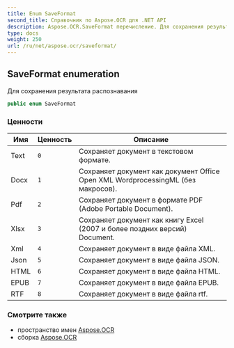 ```yaml
---
title: Enum SaveFormat
second_title: Справочник по Aspose.OCR для .NET API
description: Aspose.OCR.SaveFormat перечисление. Для сохранения результата распознавания
type: docs
weight: 250
url: /ru/net/aspose.ocr/saveformat/
---
```

## SaveFormat enumeration

Для сохранения результата распознавания

```csharp
public enum SaveFormat
```

### Ценности

| Имя | Ценность | Описание |
| --- | --- | --- |
| Text | `0` | Сохраняет документ в текстовом формате. |
| Docx | `1` | Сохраняет документ как документ Office Open XML WordprocessingML (без макросов). |
| Pdf | `2` | Сохраняет документ в формате PDF (Adobe Portable Document). |
| Xlsx | `3` | Сохраняет документ как книгу Excel (2007 и более поздних версий) Document. |
| Xml | `4` | Сохраняет документ в виде файла XML. |
| Json | `5` | Сохраняет документ в виде файла JSON. |
| HTML | `6` | Сохраняет документ в виде файла HTML. |
| EPUB | `7` | Сохраняет документ в виде файла EPUB. |
| RTF | `8` | Сохраняет документ в виде файла rtf. |

### Смотрите также

* пространство имен [Aspose.OCR](../../aspose.ocr/)
* сборка [Aspose.OCR](../../)


